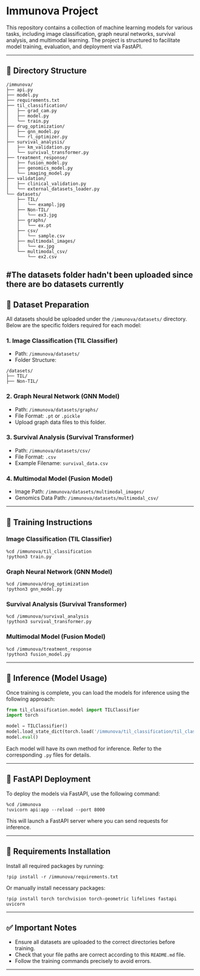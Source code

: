 # Immunova Project

This repository contains a collection of machine learning models for various tasks, including image classification, graph neural networks, survival analysis, and multimodal learning. The project is structured to facilitate model training, evaluation, and deployment via FastAPI.

---

## 📂 Directory Structure

```
/immunova/
├── api.py
├── model.py
├── requirements.txt
├── til_classification/
│   ├── grad_cam.py
│   ├── model.py
│   └── train.py
├── drug_optimization/
│   ├── gnn_model.py
│   └── rl_optimizer.py
├── survival_analysis/
│   ├── km_validation.py
│   └── survival_transformer.py
├── treatment_response/
│   ├── fusion_model.py
│   ├── genomics_model.py
│   └── imaging_model.py
├── validation/
│   ├── clinical_validation.py
│   └── external_datasets_loader.py
└── datasets/
    ├── TIL/
    │   └── exampl.jpg
    ├── Non-TIL/
    │   └── ex3.jpg
    ├── graphs/
    │   └── ex.pt
    ├── csv/
    │   └── sample.csv
    ├── multimodal_images/
    │   └── ex.jpg
    └── multimodal_csv/
        └── ex2.csv
```
#The datasets folder hadn't been uploaded since there are bo datasets currently
---

## 📁 Dataset Preparation

All datasets should be uploaded under the `/immunova/datasets/` directory. Below are the specific folders required for each model:

### 1. Image Classification (TIL Classifier)
- Path: `/immunova/datasets/`
- Folder Structure:
```
/datasets/
├── TIL/
├── Non-TIL/
```

### 2. Graph Neural Network (GNN Model)
- Path: `/immunova/datasets/graphs/`
- File Format: `.pt` or `.pickle`
- Upload graph data files to this folder.

### 3. Survival Analysis (Survival Transformer)
- Path: `/immunova/datasets/csv/`
- File Format: `.csv`
- Example Filename: `survival_data.csv`

### 4. Multimodal Model (Fusion Model)
- Image Path: `/immunova/datasets/multimodal_images/`
- Genomics Data Path: `/immunova/datasets/multimodal_csv/`

---

## 📌 Training Instructions

### Image Classification (TIL Classifier)
```
%cd /immunova/til_classification
!python3 train.py
```

### Graph Neural Network (GNN Model)
```
%cd /immunova/drug_optimization
!python3 gnn_model.py
```

### Survival Analysis (Survival Transformer)
```
%cd /immunova/survival_analysis
!python3 survival_transformer.py
```

### Multimodal Model (Fusion Model)
```
%cd /immunova/treatment_response
!python3 fusion_model.py
```

---

## 📌 Inference (Model Usage)

Once training is complete, you can load the models for inference using the following approach:

```python
from til_classification.model import TILClassifier
import torch

model = TILClassifier()
model.load_state_dict(torch.load('/immunova/til_classification/til_classifier.pth'))
model.eval()
```

Each model will have its own method for inference. Refer to the corresponding `.py` files for details.

---

## 📌 FastAPI Deployment

To deploy the models via FastAPI, use the following command:

```
%cd /immunova
!uvicorn api:app --reload --port 8000
```

This will launch a FastAPI server where you can send requests for inference.

---

## 📌 Requirements Installation

Install all required packages by running:

```
!pip install -r /immunova/requirements.txt
```

Or manually install necessary packages:

```
!pip install torch torchvision torch-geometric lifelines fastapi uvicorn
```

---

## ✅ Important Notes

- Ensure all datasets are uploaded to the correct directories before training.
- Check that your file paths are correct according to this `README.md` file.
- Follow the training commands precisely to avoid errors.

---
